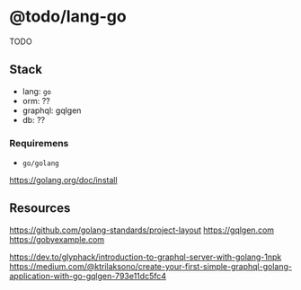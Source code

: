 # @todo/lang-go

TODO

## Stack

- lang: `go`
- orm: ??
- graphql: gqlgen
- db: ??

### Requiremens

- `go/golang`

https://golang.org/doc/install

## Resources

https://github.com/golang-standards/project-layout
https://gqlgen.com
https://gobyexample.com

https://dev.to/glyphack/introduction-to-graphql-server-with-golang-1npk
https://medium.com/@ktrilaksono/create-your-first-simple-graphql-golang-application-with-go-gqlgen-793e11dc5fc4
